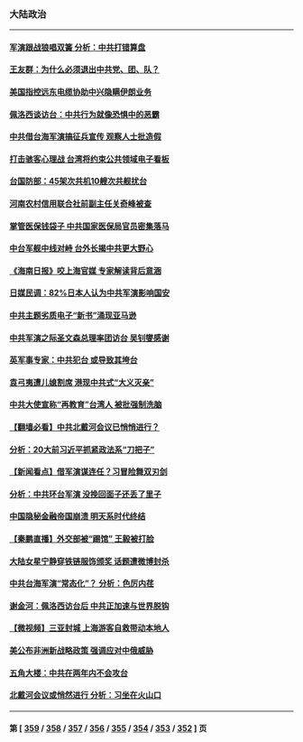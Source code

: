 ### 大陆政治
---
#### [军演跟战狼唱双簧 分析：中共打错算盘](../../pages/ncid277/n13799011.md) 
#### [王友群：为什么必须退出中共党、团、队？](../../pages/ncid277/n13798253.md) 
#### [美国指控远东电缆协助中兴隐瞒伊朗业务](../../pages/ncid277/n13798971.md) 
#### [佩洛西谈访台：中共行为就像恐惧中的恶霸](../../pages/ncid277/n13798920.md) 
#### [中共借台海军演搞征兵宣传 观察人士批造假](../../pages/ncid277/n13798739.md) 
#### [打击骇客心理战 台湾将约束公共领域电子看板](../../pages/ncid277/n13798818.md) 
#### [台国防部：45架次共机10艘次共舰扰台](../../pages/ncid277/n13798875.md) 
#### [河南农村信用联合社前副主任关奇峰被查](../../pages/ncid277/n13798777.md) 
#### [掌管医保钱袋子 中共国家医保局官员密集落马](../../pages/ncid277/n13798663.md) 
#### [中台军舰中线对峙 台外长揭中共更大野心](../../pages/ncid277/n13798740.md) 
#### [《海南日报》咬上海官媒 专家解读背后意涵](../../pages/ncid277/n13798639.md) 
#### [日媒民调：82%日本人认为中共军演影响国安](../../pages/ncid277/n13798629.md) 
#### [中共主题劣质电子“新书”涌现亚马逊](../../pages/ncid277/n13798619.md) 
#### [中共军演之际圣文森总理率团访台 吴钊燮感谢](../../pages/ncid277/n13798559.md) 
#### [英军事专家：中共犯台 或导致其垮台](../../pages/ncid277/n13798430.md) 
#### [袁弓夷遭儿媳割席 港现中共式“大义灭亲”](../../pages/ncid277/n13798585.md) 
#### [中共大使宣称“再教育”台湾人 被批强制洗脑](../../pages/ncid277/n13798497.md) 
#### [【翻墙必看】中共北戴河会议已悄悄进行？](../../pages/ncid277/n13798536.md) 
#### [分析：20大前习近平抓紧政法系“刀把子”](../../pages/ncid277/n13798372.md) 
#### [【新闻看点】借军演谋连任？习冒险舞双刃剑](../../pages/ncid277/n13798415.md) 
#### [分析：中共环台军演 没挽回面子还丢了里子](../../pages/ncid277/n13798433.md) 
#### [中国隐秘金融帝国崩溃 明天系时代终结](../../pages/ncid277/n13798440.md) 
#### [【秦鹏直播】外交部被“踢馆” 王毅被打脸](../../pages/ncid277/n13798303.md) 
#### [大陆女星宁静穿铁链服饰颁奖 话题遭微博封杀](../../pages/ncid277/n13798375.md) 
#### [中共台海军演“常态化”？ 分析：色厉内荏](../../pages/ncid277/n13798313.md) 
#### [谢金河：佩洛西访台后 中共正加速与世界脱钩](../../pages/ncid277/n13798195.md) 
#### [【微视频】三亚封城 上海游客自救带动本地人](../../pages/ncid277/n13798298.md) 
#### [美公布非洲新战略政策 强调应对中俄威胁](../../pages/ncid277/n13798330.md) 
#### [五角大楼：中共在两年内不会攻台](../../pages/ncid277/n13798354.md) 
#### [北戴河会议或悄然进行 分析：习坐在火山口](../../pages/ncid277/n13798123.md) 

---
#### 第 [ [359](./359.md) / [358](./358.md) / [357](./357.md) / [356](./356.md) / [355](./355.md) / [354](./354.md) / [353](./353.md) / [352](./352.md) ] 页
